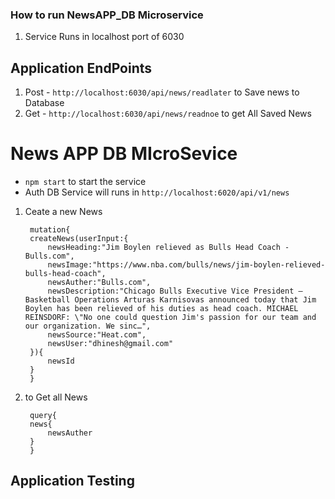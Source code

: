 ### How to run NewsAPP_DB Microservice
1. Service Runs in localhost port of 6030

## Application EndPoints

1. Post - `http://localhost:6030/api/news/readlater` to Save news to Database
2. Get - `http://localhost:6030/api/news/readnoe` to get All Saved News

# News APP DB MIcroSevice
- `npm start` to start the service
- Auth DB Service will runs in `http://localhost:6020/api/v1/news`
1. Ceate a new News 

        mutation{
        createNews(userInput:{
            newsHeading:"Jim Boylen relieved as Bulls Head Coach - Bulls.com",
            newsImage:"https://www.nba.com/bulls/news/jim-boylen-relieved-bulls-head-coach",
            newsAuther:"Bulls.com",
            newsDescription:"Chicago Bulls Executive Vice President – Basketball Operations Arturas Karnisovas announced today that Jim Boylen has been relieved of his duties as head coach. MICHAEL REINSDORF: \"No one could question Jim's passion for our team and our organization. We sinc…",
            newsSource:"Heat.com",
            newsUser:"dhinesh@gmail.com"
        }){
            newsId
        }
        }
2. to Get all News

        query{
        news{
            newsAuther
        }
        }
## Application Testing